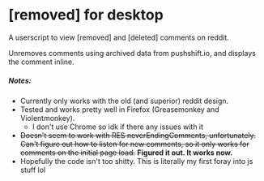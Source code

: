 # [removed] for desktop
A userscript to view [removed] and [deleted] comments on reddit.

Unremoves comments using archived data from pushshift.io, and displays the comment inline.

##### Notes:
* Currently only works with the old (and superior) reddit design.
* Tested and works pretty well in Firefox (Greasemonkey and Violentmonkey).
  - I don't use Chrome so idk if there any issues with it
* ~~Doesn't seem to work with RES neverEndingComments, unfortunately. Can't figure out how to listen for new comments, so it only works for comments on the initial page load.~~ **Figured it out. It works now.**
* Hopefully the code isn't too shitty. This is literally my first foray into js stuff lol

